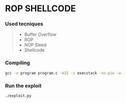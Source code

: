 # ROP SHELLCODE

### Used tecniques

> - Buffer Overflow
> - ROP
> - NOP Sleed
> - Shellcode

### Compiling

```bash
gcc -o program program.c -m32 -z execstack -no-pie -w
```

### Run the exploit

```bash
./exploit.py
```
